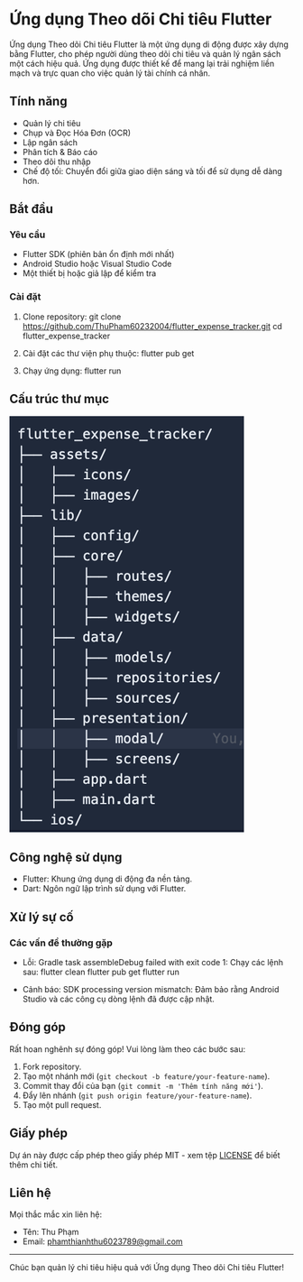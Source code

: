 # Ứng dụng Theo dõi Chi tiêu Flutter

Ứng dụng Theo dõi Chi tiêu Flutter là một ứng dụng di động được xây dựng bằng Flutter, cho phép người dùng theo dõi chi tiêu và quản lý ngân sách một cách hiệu quả. Ứng dụng được thiết kế để mang lại trải nghiệm liền mạch và trực quan cho việc quản lý tài chính cá nhân.

## Tính năng

- Quản lý chi tiêu
- Chụp và Đọc Hóa Đơn (OCR)
- Lập ngân sách
- Phân tích & Báo cáo
- Theo dõi thu nhập
- Chế độ tối: Chuyển đổi giữa giao diện sáng và tối để sử dụng dễ dàng hơn.

## Bắt đầu

### Yêu cầu

- Flutter SDK (phiên bản ổn định mới nhất)
- Android Studio hoặc Visual Studio Code
- Một thiết bị hoặc giả lập để kiểm tra

### Cài đặt

1. Clone repository:
   git clone https://github.com/ThuPham60232004/flutter_expense_tracker.git
   cd flutter_expense_tracker
   
2. Cài đặt các thư viện phụ thuộc:
   flutter pub get

3. Chạy ứng dụng:
   flutter run

## Cấu trúc thư mục
![Expense Tracker](assets/images/cautruc.png)


## Công nghệ sử dụng

- Flutter: Khung ứng dụng di động đa nền tảng.
- Dart: Ngôn ngữ lập trình sử dụng với Flutter.

## Xử lý sự cố

### Các vấn đề thường gặp

- Lỗi: Gradle task assembleDebug failed with exit code 1:
  Chạy các lệnh sau:
  flutter clean
  flutter pub get
  flutter run

- Cảnh báo: SDK processing version mismatch:
  Đảm bảo rằng Android Studio và các công cụ dòng lệnh đã được cập nhật.

## Đóng góp

Rất hoan nghênh sự đóng góp! Vui lòng làm theo các bước sau:

1. Fork repository.
2. Tạo một nhánh mới (`git checkout -b feature/your-feature-name`).
3. Commit thay đổi của bạn (`git commit -m 'Thêm tính năng mới'`).
4. Đẩy lên nhánh (`git push origin feature/your-feature-name`).
5. Tạo một pull request.

## Giấy phép

Dự án này được cấp phép theo giấy phép MIT - xem tệp [LICENSE](LICENSE) để biết thêm chi tiết.

## Liên hệ

Mọi thắc mắc xin liên hệ:
- Tên: Thu Phạm
- Email: phamthianhthu6023789@gmail.com

---

Chúc bạn quản lý chi tiêu hiệu quả với Ứng dụng Theo dõi Chi tiêu Flutter!


